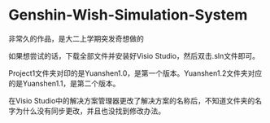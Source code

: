 # Genshin-Wish-Simulation-System
非常久的作品，是大二上学期突发奇想做的

如果想尝试的话，下载全部文件并安装好Visio Studio，然后双击.sln文件即可。

Project1文件夹对印的是Yuanshen1.0，是第一个版本。Yuanshen1.2文件夹对应的是Yuanshen1.1，是第二个版本。

在Visio Studio中的解决方案管理器更改了解决方案的名称后，不知道文件夹的名字为什么没有同步更改，并且也没找到修改办法。